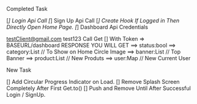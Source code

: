 Completed Task 

[*] Login Api Call 
[*] Sign Up Api Call
[*] Create Hook If Logged in Then Directly Open Home Page.
[*] Dashboard Api
Credentials

testClient@gmail.com
test123
Call Get [] With Token => BASEURL/dashboard
RESPONSE YOU WILL GET
==> status:bool
==> category:List // To Show on Home Circle Image
==> banner:List // Top Banner
==> product:List // New Produts
==> user:Map // New Current User

New Task 

[] Add Circular Progress Indicator on Load.
[] Remove Splash Screen Completely After First Get.to()
[] Push and Remove Until After Successful Login / SignUp.





